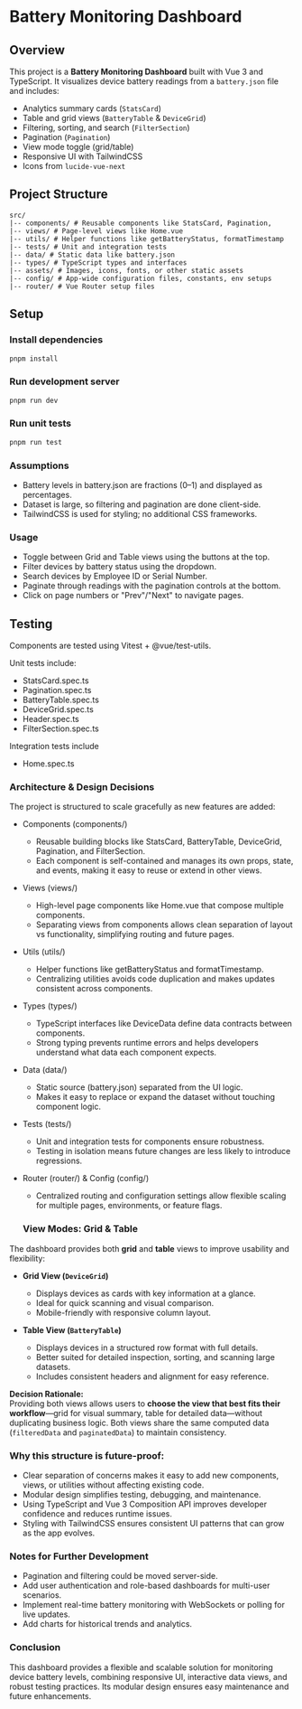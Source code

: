 # Battery Monitoring Dashboard

## Overview

This project is a **Battery Monitoring Dashboard** built with Vue 3 and TypeScript. It visualizes device battery readings from a `battery.json` file and includes:

- Analytics summary cards (`StatsCard`)
- Table and grid views (`BatteryTable` & `DeviceGrid`)
- Filtering, sorting, and search (`FilterSection`)
- Pagination (`Pagination`)
- View mode toggle (grid/table)
- Responsive UI with TailwindCSS
- Icons from `lucide-vue-next`

## Project Structure

```
src/
|-- components/ # Reusable components like StatsCard, Pagination,
|-- views/ # Page-level views like Home.vue
|-- utils/ # Helper functions like getBatteryStatus, formatTimestamp
|-- tests/ # Unit and integration tests
|-- data/ # Static data like battery.json
|-- types/ # TypeScript types and interfaces
|-- assets/ # Images, icons, fonts, or other static assets
|-- config/ # App-wide configuration files, constants, env setups
|-- router/ # Vue Router setup files
```

## Setup

### Install dependencies

```bash
pnpm install
```

### Run development server

```bash
pnpm run dev
```

### Run unit tests

```bash
pnpm run test
```

### Assumptions

- Battery levels in battery.json are fractions (0–1) and displayed as percentages.
- Dataset is large, so filtering and pagination are done client-side.
- TailwindCSS is used for styling; no additional CSS frameworks.

### Usage

- Toggle between Grid and Table views using the buttons at the top.
- Filter devices by battery status using the dropdown.
- Search devices by Employee ID or Serial Number.
- Paginate through readings with the pagination controls at the bottom.
- Click on page numbers or "Prev"/"Next" to navigate pages.

## Testing

Components are tested using Vitest + @vue/test-utils.

Unit tests include:

- StatsCard.spec.ts
- Pagination.spec.ts
- BatteryTable.spec.ts
- DeviceGrid.spec.ts
- Header.spec.ts
- FilterSection.spec.ts

Integration tests include

- Home.spec.ts

### Architecture & Design Decisions

The project is structured to scale gracefully as new features are added:

- Components (components/)

  - Reusable building blocks like StatsCard, BatteryTable, DeviceGrid, Pagination, and FilterSection.
  - Each component is self-contained and manages its own props, state, and events, making it easy to reuse or extend in other views.

- Views (views/)

  - High-level page components like Home.vue that compose multiple components.
  - Separating views from components allows clean separation of layout vs functionality, simplifying routing and future pages.

- Utils (utils/)

  - Helper functions like getBatteryStatus and formatTimestamp.
  - Centralizing utilities avoids code duplication and makes updates consistent across components.

- Types (types/)

  - TypeScript interfaces like DeviceData define data contracts between components.
  - Strong typing prevents runtime errors and helps developers understand what data each component expects.

- Data (data/)

  - Static source (battery.json) separated from the UI logic.
  - Makes it easy to replace or expand the dataset without touching component logic.

- Tests (tests/)

  - Unit and integration tests for components ensure robustness.
  - Testing in isolation means future changes are less likely to introduce regressions.

- Router (router/) & Config (config/)

  - Centralized routing and configuration settings allow flexible scaling for multiple pages, environments, or feature flags.

  ### View Modes: Grid & Table

The dashboard provides both **grid** and **table** views to improve usability and flexibility:

- **Grid View (`DeviceGrid`)**

  - Displays devices as cards with key information at a glance.
  - Ideal for quick scanning and visual comparison.
  - Mobile-friendly with responsive column layout.

- **Table View (`BatteryTable`)**
  - Displays devices in a structured row format with full details.
  - Better suited for detailed inspection, sorting, and scanning large datasets.
  - Includes consistent headers and alignment for easy reference.

**Decision Rationale:**  
Providing both views allows users to **choose the view that best fits their workflow**—grid for visual summary, table for detailed data—without duplicating business logic. Both views share the same computed data (`filteredData` and `paginatedData`) to maintain consistency.

### Why this structure is future-proof:

- Clear separation of concerns makes it easy to add new components, views, or utilities without affecting existing code.
- Modular design simplifies testing, debugging, and maintenance.
- Using TypeScript and Vue 3 Composition API improves developer confidence and reduces runtime issues.
- Styling with TailwindCSS ensures consistent UI patterns that can grow as the app evolves.

### Notes for Further Development

- Pagination and filtering could be moved server-side.
- Add user authentication and role-based dashboards for multi-user scenarios.
- Implement real-time battery monitoring with WebSockets or polling for live updates.
- Add charts for historical trends and analytics.

### Conclusion

This dashboard provides a flexible and scalable solution for monitoring device battery levels, combining responsive UI, interactive data views, and robust testing practices. Its modular design ensures easy maintenance and future enhancements.
